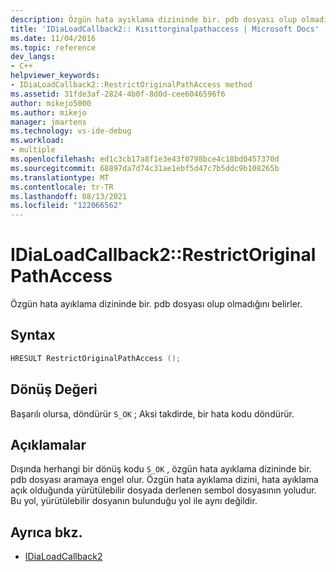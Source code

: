 ```yaml
---
description: Özgün hata ayıklama dizininde bir. pdb dosyası olup olmadığını belirler.
title: 'IDiaLoadCallback2:: Kısıttorginalpathaccess | Microsoft Docs'
ms.date: 11/04/2016
ms.topic: reference
dev_langs:
- C++
helpviewer_keywords:
- IDiaLoadCallback2::RestrictOriginalPathAccess method
ms.assetid: 31fde3af-2824-4b0f-8d0d-cee6046596f6
author: mikejo5000
ms.author: mikejo
manager: jmartens
ms.technology: vs-ide-debug
ms.workload:
- multiple
ms.openlocfilehash: ed1c3cb17a8f1e3e43f0798bce4c18bd0457370d
ms.sourcegitcommit: 68897da7d74c31ae1ebf5d47c7b5ddc9b108265b
ms.translationtype: MT
ms.contentlocale: tr-TR
ms.lasthandoff: 08/13/2021
ms.locfileid: "122066562"
---
```

# <a name="idialoadcallback2restrictoriginalpathaccess"></a>IDiaLoadCallback2::RestrictOriginalPathAccess
Özgün hata ayıklama dizininde bir. pdb dosyası olup olmadığını belirler.

## <a name="syntax"></a>Syntax

```C++
HRESULT RestrictOriginalPathAccess ();
```

## <a name="return-value"></a>Dönüş Değeri
 Başarılı olursa, döndürür `S_OK` ; Aksi takdirde, bir hata kodu döndürür.

## <a name="remarks"></a>Açıklamalar
 Dışında herhangi bir dönüş kodu `S_OK` , özgün hata ayıklama dizininde bir. pdb dosyası aramaya engel olur. Özgün hata ayıklama dizini, hata ayıklama açık olduğunda yürütülebilir dosyada derlenen sembol dosyasının yoludur. Bu yol, yürütülebilir dosyanın bulunduğu yol ile aynı değildir.

## <a name="see-also"></a>Ayrıca bkz.
- [IDiaLoadCallback2](../../debugger/debug-interface-access/idialoadcallback2.md)
